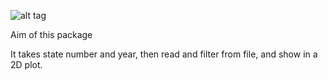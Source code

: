 ![alt tag](https://0.gravatar.com/avatar/b28330580fb067d15fab23a8bac048dd?v=3&s=18)


Aim of this package

   It takes state number and year, then read and filter from file, and show in a 2D plot.
   
